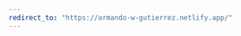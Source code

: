 ```yaml
---
redirect_to: "https://armando-w-gutierrez.netlify.app/"
---
```

<!DOCTYPE html>
<html>
<head>
<!-- Global site tag (gtag.js) - Google Analytics -->
<script async src="https://www.googletagmanager.com/gtag/js?id=G-38S4Q8WRLL"></script>
<script>
  window.dataLayer = window.dataLayer || [];
  function gtag(){dataLayer.push(arguments);}
  gtag('js', new Date());

  gtag('config', 'G-38S4Q8WRLL');
</script>
</head>
</html>
